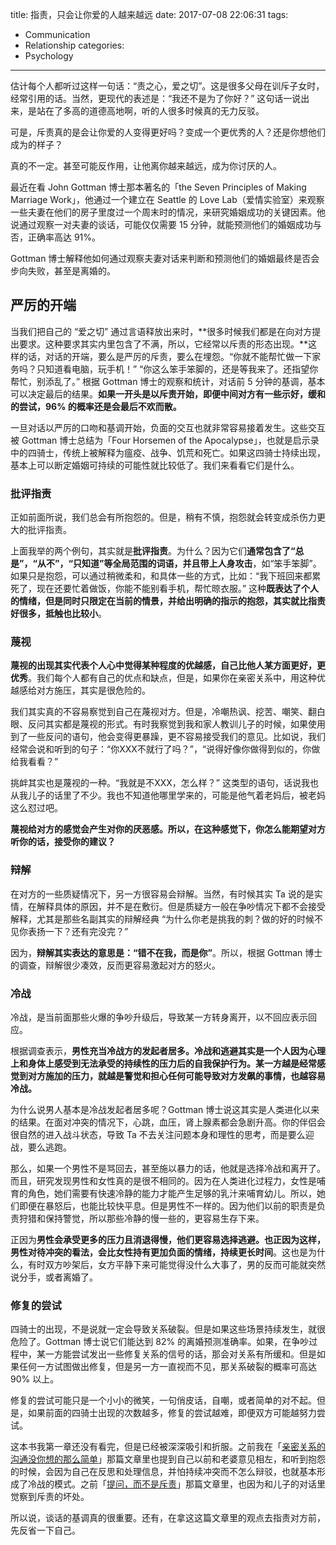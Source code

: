 title: 指责，只会让你爱的人越来越远
date: 2017-07-08 22:06:31
tags:
  - Communication
  - Relationship
categories:
  - Psychology
---

估计每个人都听过这样一句话：“责之心，爱之切”。这是很多父母在训斥子女时，经常引用的话。当然，更现代的表述是：“我还不是为了你好？” 这句话一说出来，是站在了多高的道德高地啊，听的人很多时候真的无力反驳。  

可是，斥责真的是会让你爱的人变得更好吗？变成一个更优秀的人？还是你想他们成为的样子？  

真的不一定。甚至可能反作用，让他离你越来越远，成为你讨厌的人。  

最近在看 John Gottman 博士那本著名的「the Seven Principles of Making Marriage Work」，他通过一个建立在 Seattle 的 Love Lab（爱情实验室）来观察一些夫妻在他们的房子里度过一个周末时的情况，来研究婚姻成功的关键因素。他说通过观察一对夫妻的谈话，可能仅仅需要 15 分钟，就能预测他们的婚姻成功与否，正确率高达 91%。  

Gottman 博士解释他如何通过观察夫妻对话来判断和预测他们的婚姻最终是否会步向失败，甚至是离婚的。  


## 严厉的开端  

当我们把自己的 “爱之切” 通过言语释放出来时，**很多时候我们都是在向对方提出要求。这种要求其实内里包含了不满，所以，它经常以斥责的形态出现。**这样的话，对话的开端，要么是严厉的斥责，要么在埋怨。“你就不能帮忙做一下家务吗？只知道看电脑，玩手机！” “你这么笨手笨脚的，还是等我来了。还指望你帮忙，别添乱了。” 根据 Gottman 博士的观察和统计，对话前 5 分钟的基调，基本可以决定最后的结果。**如果一开头是以斥责开始，即便中间对方有一些示好，缓和的尝试，96% 的概率还是会最后不欢而散。**  

一旦对话以严厉的口吻和基调开始，负面的交互也就非常容易接着发生。这些交互被 Gottman 博士总结为「Four Horsemen of the Apocalypse」，也就是启示录中的四骑士，传统上被解释为瘟疫、战争、饥荒和死亡。如果这四骑士持续出现，基本上可以断定婚姻可持续的可能性就比较低了。我们来看看它们是什么。  


### 批评指责

正如前面所说，我们总会有所抱怨的。但是，稍有不慎，抱怨就会转变成杀伤力更大的批评指责。  

上面我举的两个例句，其实就是**批评指责**。为什么？因为它们**通常包含了“总是”，“从不”，“只知道”等全局范围的词语，并且带上人身攻击**，如“笨手笨脚”。如果只是抱怨，可以通过稍微柔和，和具体一些的方式，比如：“我下班回来都累死了，现在还要忙着做饭，你能不能别看手机，帮忙晾衣服。” 这种**既表达了个人的情绪，但是同时只限定在当前的情景，并给出明确的指示的抱怨，其实就比指责好很多，抵触也比较小**。  


### 蔑视

**蔑视的出现其实代表个人心中觉得某种程度的优越感，自己比他人某方面更好，更优秀**。我们每个人都有自己的优点和缺点，但是，如果你在亲密关系中，用这种优越感给对方施压，其实是很危险的。  

我们其实真的不容易察觉到自己在蔑视对方。但是，冷嘲热讽、挖苦、嘲笑、翻白眼、反问其实都是蔑视的形式。有时我察觉到我和家人教训儿子的时候，如果使用到了一些反问的语句，他会变得更暴躁，更不容易接受我们的意见。比如说，我们经常会说和听到的句子：“你XXX不就行了吗？”，“说得好像你做得到似的，你做给我看看？”

挑衅其实也是蔑视的一种。“我就是不XXX，怎么样？” 这类型的语句，话说我也从我儿子的话里了不少。我也不知道他哪里学来的，可能是他气着老妈后，被老妈这么怼过吧。  

**蔑视给对方的感觉会产生对你的厌恶感。所以，在这种感觉下，你怎么能期望对方听你的话，接受你的建议？**  


### 辩解

在对方的一些质疑情况下，另一方很容易会辩解。当然，有时候其实 Ta 说的是实情，在解释具体的原因，并不是在敷衍。但是质疑方一般在争吵情况下都不会接受解释，尤其是那些名副其实的辩解经典 “为什么你老是挑我的刺？做的好的时候不见你表扬一下？还有完没完？”  

因为，**辩解其实表达的意思是：“错不在我，而是你”**。所以，根据 Gottman 博士的调查，辩解很少凑效，反而更容易激起对方的怒火。  


### 冷战

冷战，是当前面那些火爆的争吵升级后，导致某一方转身离开，以不回应表示回应。  

根据调查表示，**男性充当冷战方的发起者居多。冷战和逃避其实是一个人因为心理上和身体上感受到无法承受的持续性的压力后的自我保护行为。某一方越是经常感觉到对方施加的压力，就越是警觉和担心任何可能导致对方发飙的事情，也越容易冷战。**  

为什么说男人基本是冷战发起者居多呢？Gottman 博士说这其实是人类进化以来的结果。在面对冲突的情况下，心跳，血压，肾上腺素都会急剧升高。你的伴侣会很自然的进入战斗状态，导致 Ta 不去关注问题本身和理性的思考，而是要么迎战，要么逃跑。  

那么，如果一个男性不是骂回去，甚至施以暴力的话，他就是选择冷战和离开了。而且，研究发现男性和女性真的是很不相同的。因为在人类进化过程力，女性是哺育的角色，她们需要有快速冷静的能力才能产生足够的乳汁来哺育幼儿。所以，她们即便在暴怒后，也能比较快平息。但是男性不一样的。因为他们以前的职责是负责狩猎和保持警觉，所以那些冷静的慢一些的，更容易生存下来。  

正因为**男性会承受更多的压力且消退得慢，他们更容易选择逃避。也正因为这样，男性对待冲突的看法，会比女性持有更加负面的情绪，持续更长时间**。这也是为什么，有时双方吵架后，女方平静下来可能觉得没什么大事了，男的反而可能就突然说分手，或者离婚了。  


### 修复的尝试

四骑士的出现，不是说就一定会导致关系破裂。但是如果这些场景持续发生，就很危险了。Gottman 博士说它们能达到 82% 的离婚预测准确率。如果，在争吵过程中，某一方能尝试发出一些修复关系的信号的话，那会对关系有所缓和。但是如果任何一方试图做出修复，但是另一方一直视而不见，那关系破裂的概率可高达 90% 以上。  

修复的尝试可能只是一个小小的微笑，一句俏皮话，自嘲，或者简单的对不起。但是，如果前面的四骑士出现的次数越多，修复的尝试越难，即便双方可能越努力尝试。  


这本书我第一章还没有看完，但是已经被深深吸引和折服。之前我在「[亲密关系的沟通没你想的那么简单][]」那篇文章里也提到自己以前和老婆意见相左，和听到抱怨的时候，会因为自己在反思和处理信息，并怕持续冲突而不怎么辩驳，也就基本形成了冷战的模式。之前「[提问，而不是斥责][]」那篇文章里，也因为和儿子的对话里觉察到斥责的坏处。  

所以说，谈话的基调真的很重要。还有，在拿这这篇文章里的观点去指责对方前，先反省一下自己。  



[提问，而不是斥责]: http://www.thinkingincrowd.me/2017/04/09/ask-instead-of-scold/
[亲密关系的沟通没你想的那么简单]: http://www.thinkingincrowd.me/2017/03/31/intimate-communication-is-not-as-easy-as-you-think/
